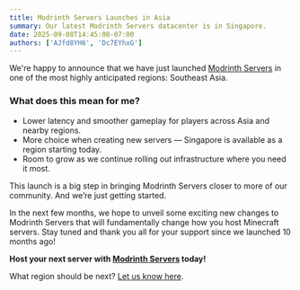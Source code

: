 ```yaml
---
title: Modrinth Servers Launches in Asia
summary: Our latest Modrinth Servers datacenter is in Singapore.
date: 2025-09-08T14:45:00-07:00
authors: ['AJfd8YH6', 'Dc7EYhxG']
---
```


We're happy to announce that we have just launched [Modrinth Servers](https://modrinth.gg) in one of the most highly anticipated regions: Southeast Asia.

### What does this mean for me?

- Lower latency and smoother gameplay for players across Asia and nearby regions.
- More choice when creating new servers — Singapore is available as a region starting today.
- Room to grow as we continue rolling out infrastructure where you need it most.

This launch is a big step in bringing Modrinth Servers closer to more of our community. And we’re just getting started.

In the next few months, we hope to unveil some exciting new changes to Modrinth Servers that will fundamentally change how you host Minecraft servers. Stay tuned and thank you all for your support since we launched 10 months ago!

<strong data-contrast-text>Host your next server with [Modrinth Servers](https://modrinth.gg) today!</strong>

What region should be next? [Let us know here](https://surveys.modrinth.com/servers-region-waitlist).
